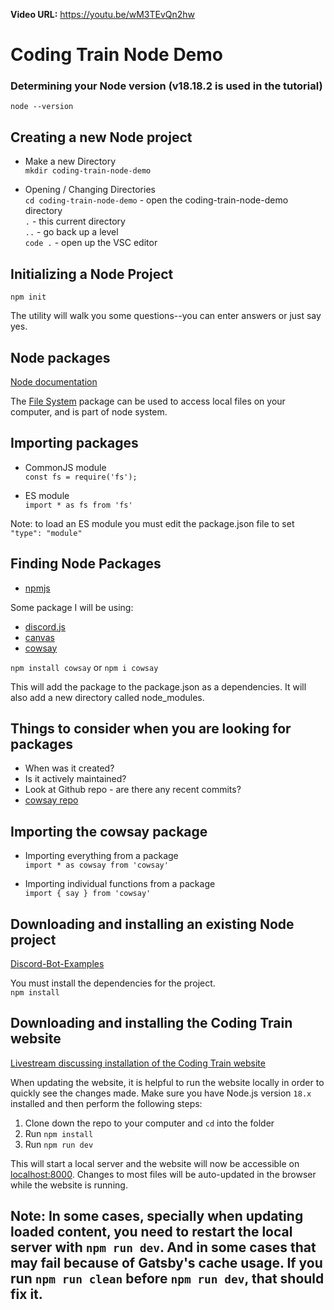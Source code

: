 __Video URL:__ https://youtu.be/wM3TEvQn2hw 
 # Coding Train Node Demo

### Determining your Node version (v18.18.2 is used in the tutorial)
`node --version`

## Creating a new Node project 

* Make a new Directory  
`mkdir coding-train-node-demo`

* Opening / Changing Directories    
`cd coding-train-node-demo`  - open the coding-train-node-demo directory  
`.` -  this current directory  
`..` - go back up a level  
`code .` - open up the VSC editor  

## Initializing a Node Project
`npm init`

The utility will walk you some questions--you can enter answers or just say yes.

## Node packages

[Node documentation](https://nodejs.org/docs/latest-v18.x/api/)

The [File System](https://nodejs.org/docs/latest-v18.x/api/fs.html) package can be used to access local files on your computer, and is part of node system.

## Importing packages 

* CommonJS module  
`const fs = require('fs');`

* ES module  
`import * as fs from 'fs'`

Note: to load an ES module you must edit the package.json file to set `"type": "module"`

## Finding Node Packages

* [npmjs](https://www.npmjs.com)

Some package I will be using:
* [discord.js](https://www.npmjs.com/package/discord.js)  
* [canvas](https://www.npmjs.com/package/canvas)  
* [cowsay](https://www.npmjs.com/package/cowsay)  

`npm install cowsay` or `npm i cowsay`

This will add the package to the package.json as a dependencies. It will also add a new directory called node_modules.

## Things to consider when you are looking for packages

* When was it created?
* Is it actively maintained?
* Look at Github repo - are there any recent commits?  
* [cowsay repo](https://github.com/piuccio/cowsay)

## Importing the cowsay package

* Importing everything from a package  
`import * as cowsay from 'cowsay'`

* Importing individual functions from a package  
`import { say } from 'cowsay'`

## Downloading and installing an existing Node project

[Discord-Bot-Examples](https://github.com/CodingTrain/Discord-Bot-Examples/)

You must install the dependencies for the project.  
`npm install`

## Downloading and installing the Coding Train website

[Livestream discussing installation of the Coding Train website](https://www.youtube.com/watch?v=mSDjPcHoMbg&t=1999s)

When updating the website, it is helpful to run the website locally in order to quickly see the changes made. Make sure you have Node.js version `18.x` installed and then perform the following steps:

1. Clone down the repo to your computer and `cd` into the folder
2. Run `npm install`
3. Run `npm run dev`

This will start a local server and the website will now be accessible on [localhost:8000](http://localhost:8000). Changes to most files will be auto-updated in the browser while the website is running.

**Note:** In some cases, specially when updating loaded content, you need to restart the local server with `npm run dev`.
And in some cases that may fail because of Gatsby's cache usage. If you run `npm run clean` before `npm run dev`, that should fix it.
- 
